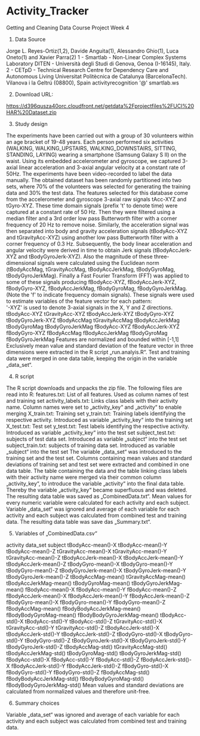 # Activity_Tracker
Getting and Cleaning Data Course Project Week 4

1.	Data Source

Jorge L. Reyes-Ortiz(1,2), Davide Anguita(1), Alessandro Ghio(1), Luca Oneto(1) and Xavier Parra(2)
1 - Smartlab - Non-Linear Complex Systems Laboratory
DITEN - Università degli Studi di Genova, Genoa (I-16145), Italy.
2 - CETpD - Technical Research Centre for Dependency Care and Autonomous Living
Universitat Politècnica de Catalunya (BarcelonaTech). Vilanova i la Geltrú (08800), Spain
activityrecognition '@' smartlab.ws

2.	Download URL: 

https://d396qusza40orc.cloudfront.net/getdata%2Fprojectfiles%2FUCI%20HAR%20Dataset.zip

3.	Study design

The experiments have been carried out with a group of 30 volunteers within an age bracket of 19-48 years. Each person performed six activities (WALKING, WALKING_UPSTAIRS, WALKING_DOWNSTAIRS, SITTING, STANDING, LAYING) wearing a smartphone (Samsung Galaxy S II) on the waist. Using its embedded accelerometer and gyroscope, we captured 3-axial linear acceleration and 3-axial angular velocity at a constant rate of 50Hz. The experiments have been video-recorded to label the data manually. The obtained dataset has been randomly partitioned into two sets, where 70% of the volunteers was selected for generating the training data and 30% the test data.
The features selected for this database come from the accelerometer and gyroscope 3-axial raw signals tAcc-XYZ and tGyro-XYZ. These time domain signals (prefix 't' to denote time) were captured at a constant rate of 50 Hz. Then they were filtered using a median filter and a 3rd order low pass Butterworth filter with a corner frequency of 20 Hz to remove noise. Similarly, the acceleration signal was then separated into body and gravity acceleration signals (tBodyAcc-XYZ and tGravityAcc-XYZ) using another low pass Butterworth filter with a corner frequency of 0.3 Hz. 
Subsequently, the body linear acceleration and angular velocity were derived in time to obtain Jerk signals (tBodyAccJerk-XYZ and tBodyGyroJerk-XYZ). Also the magnitude of these three-dimensional signals were calculated using the Euclidean norm (tBodyAccMag, tGravityAccMag, tBodyAccJerkMag, tBodyGyroMag, tBodyGyroJerkMag). 
Finally a Fast Fourier Transform (FFT) was applied to some of these signals producing fBodyAcc-XYZ, fBodyAccJerk-XYZ, fBodyGyro-XYZ, fBodyAccJerkMag, fBodyGyroMag, fBodyGyroJerkMag. (Note the 'f' to indicate frequency domain signals). 
These signals were used to estimate variables of the feature vector for each pattern:  
'-XYZ' is used to denote 3-axial signals in the X, Y and Z directions.
tBodyAcc-XYZ
tGravityAcc-XYZ
tBodyAccJerk-XYZ
tBodyGyro-XYZ
tBodyGyroJerk-XYZ
tBodyAccMag
tGravityAccMag
tBodyAccJerkMag
tBodyGyroMag
tBodyGyroJerkMag
fBodyAcc-XYZ
fBodyAccJerk-XYZ
fBodyGyro-XYZ
fBodyAccMag
fBodyAccJerkMag
fBodyGyroMag
fBodyGyroJerkMag
Features are normalized and bounded within [-1,1]
Exclusively mean value and standard deviation of the feature vector in three dimensions were extracted in the R script „run.analyis.R“.
Test and training data were merged in one data table, keeping the origin in the variable „data_set“.

4.	R script

The R script downloads and unpacks the zip file. The following files are read into R: 
features.txt: List of all features. Used as column names of test and training set
activity_labels.txt: Links class labels with their activity name. Column names were set to „activity_key“ and „activity“ to enable merging
X_train.txt: Training set
y_train.txt: Training labels identifying the respective activity. Introduced as variable „activity_key“ into the training set
X_test.txt: Test set
y_test.txt: Test labels identifying the respective activity. Introduced as variable „activity_key“ into the test set
subject_test.txt: subjects of test data set. Introduced as variable „subject“ into the test set
subject_train.txt: subjects of training data set. Introduced as variable „subject“ into the test set
The variable „data_set“ was introduced to the training set and the test set.
Columns containing mean values and standard deviations of training set and test set were extracted and combined in one data table.
The table containing the data and the table linking class labels with their activity name were merged via their common column „activity_key“, to introduce the variable „activity“ into the final data table.
Thereby the variable „activity_key“ became superfluous and was deleted.
The resulting data table was saved as „CombinedData.txt“.
Mean values for every numeric variable were calculated for each activity and each subject.
Variable „data_set“ was ignored and average of each variable for each activity and each subject was calculated from combined test and training data. 
The resulting data table was save das „Summary.txt“.

5.	Variables of „CombinedData.csv“

activity
data_set
subject
tBodyAcc-mean()-X
tBodyAcc-mean()-Y
tBodyAcc-mean()-Z
tGravityAcc-mean()-X
tGravityAcc-mean()-Y
tGravityAcc-mean()-Z
tBodyAccJerk-mean()-X
tBodyAccJerk-mean()-Y
tBodyAccJerk-mean()-Z
tBodyGyro-mean()-X
tBodyGyro-mean()-Y
tBodyGyro-mean()-Z
tBodyGyroJerk-mean()-X
tBodyGyroJerk-mean()-Y
tBodyGyroJerk-mean()-Z
tBodyAccMag-mean()
tGravityAccMag-mean()
tBodyAccJerkMag-mean()
tBodyGyroMag-mean()
tBodyGyroJerkMag-mean()
fBodyAcc-mean()-X
fBodyAcc-mean()-Y
fBodyAcc-mean()-Z
fBodyAccJerk-mean()-X
fBodyAccJerk-mean()-Y
fBodyAccJerk-mean()-Z
fBodyGyro-mean()-X
fBodyGyro-mean()-Y
fBodyGyro-mean()-Z
fBodyAccMag-mean()
fBodyBodyAccJerkMag-mean()
fBodyBodyGyroMag-mean()
fBodyBodyGyroJerkMag-mean()
tBodyAcc-std()-X
tBodyAcc-std()-Y
tBodyAcc-std()-Z
tGravityAcc-std()-X
tGravityAcc-std()-Y
tGravityAcc-std()-Z
tBodyAccJerk-std()-X
tBodyAccJerk-std()-Y
tBodyAccJerk-std()-Z
tBodyGyro-std()-X
tBodyGyro-std()-Y
tBodyGyro-std()-Z
tBodyGyroJerk-std()-X
tBodyGyroJerk-std()-Y
tBodyGyroJerk-std()-Z
tBodyAccMag-std()
tGravityAccMag-std()
tBodyAccJerkMag-std()
tBodyGyroMag-std()
tBodyGyroJerkMag-std()
fBodyAcc-std()-X
fBodyAcc-std()-Y
fBodyAcc-std()-Z
fBodyAccJerk-std()-X
fBodyAccJerk-std()-Y
fBodyAccJerk-std()-Z
fBodyGyro-std()-X
fBodyGyro-std()-Y
fBodyGyro-std()-Z
fBodyAccMag-std()
fBodyBodyAccJerkMag-std()
fBodyBodyGyroMag-std()
fBodyBodyGyroJerkMag-std()
Mean values and standard deviations are calculated from normalized values and therefore unit-free.

6.	Summary choices

Variable „data_set“ was ignored and average of each variable for each activity and each subject was calculated from combined test and training data. 
